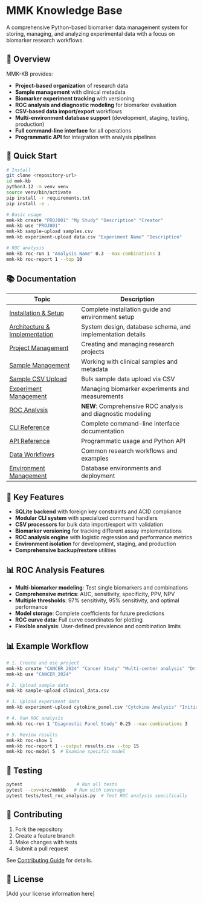 # MMK Knowledge Base

A comprehensive Python-based biomarker data management system for storing, managing, and analyzing experimental data with a focus on biomarker research workflows.

## 🎯 Overview

MMK-KB provides:
- **Project-based organization** of research data
- **Sample management** with clinical metadata  
- **Biomarker experiment tracking** with versioning
- **ROC analysis and diagnostic modeling** for biomarker evaluation
- **CSV-based data import/export** workflows
- **Multi-environment database support** (development, staging, testing, production)
- **Full command-line interface** for all operations
- **Programmatic API** for integration with analysis pipelines

## 🚀 Quick Start

```bash
# Install
git clone <repository-url>
cd mmk-kb
python3.12 -m venv venv
source venv/bin/activate
pip install -r requirements.txt
pip install -e .

# Basic usage
mmk-kb create "PROJ001" "My Study" "Description" "Creator"
mmk-kb use "PROJ001"
mmk-kb sample-upload samples.csv
mmk-kb experiment-upload data.csv "Experiment Name" "Description"

# ROC analysis
mmk-kb roc-run 1 "Analysis Name" 0.3 --max-combinations 3
mmk-kb roc-report 1 --top 10
```

## 📚 Documentation

| Topic | Description |
|-------|-------------|
| [Installation & Setup](docs/INSTALLATION.md) | Complete installation guide and environment setup |
| [Architecture & Implementation](docs/ARCHITECTURE.md) | System design, database schema, and implementation details |
| [Project Management](docs/PROJECT_MANAGEMENT.md) | Creating and managing research projects |
| [Sample Management](docs/SAMPLE_MANAGEMENT.md) | Working with clinical samples and metadata |
| [Sample CSV Upload](docs/SAMPLE_CSV_UPLOAD.md) | Bulk sample data upload via CSV |
| [Experiment Management](docs/EXPERIMENT_MANAGEMENT.md) | Managing biomarker experiments and measurements |
| [ROC Analysis](docs/ROC_ANALYSIS.md) | **NEW**: Comprehensive ROC analysis and diagnostic modeling |
| [CLI Reference](docs/CLI_REFERENCE.md) | Complete command-line interface documentation |
| [API Reference](docs/API_REFERENCE.md) | Programmatic usage and Python API |
| [Data Workflows](docs/WORKFLOWS.md) | Common research workflows and examples |
| [Environment Management](docs/ENVIRONMENTS.md) | Database environments and deployment |

## 🔧 Key Features

- **SQLite backend** with foreign key constraints and ACID compliance
- **Modular CLI system** with specialized command handlers
- **CSV processors** for bulk data import/export with validation
- **Biomarker versioning** for tracking different assay implementations
- **ROC analysis engine** with logistic regression and performance metrics
- **Environment isolation** for development, staging, and production
- **Comprehensive backup/restore** utilities

## 📊 ROC Analysis Features

- **Multi-biomarker modeling**: Test single biomarkers and combinations
- **Comprehensive metrics**: AUC, sensitivity, specificity, PPV, NPV
- **Multiple thresholds**: 97% sensitivity, 95% sensitivity, and optimal performance
- **Model storage**: Complete coefficients for future predictions
- **ROC curve data**: Full curve coordinates for plotting
- **Flexible analysis**: User-defined prevalence and combination limits

## 📊 Example Workflow

```bash
# 1. Create and use project
mmk-kb create "CANCER_2024" "Cancer Study" "Multi-center analysis" "Dr. Research"
mmk-kb use "CANCER_2024"

# 2. Upload sample data
mmk-kb sample-upload clinical_data.csv

# 3. Upload experiment data
mmk-kb experiment-upload cytokine_panel.csv "Cytokine Analysis" "Initial screening"

# 4. Run ROC analysis
mmk-kb roc-run 1 "Diagnostic Panel Study" 0.25 --max-combinations 3

# 5. Review results
mmk-kb roc-show 1
mmk-kb roc-report 1 --output results.csv --top 15
mmk-kb roc-model 5  # Examine specific model
```

## 🧪 Testing

```bash
pytest                    # Run all tests
pytest --cov=src/mmkkb   # Run with coverage
pytest tests/test_roc_analysis.py  # Test ROC analysis specifically
```

## 🤝 Contributing

1. Fork the repository
2. Create a feature branch
3. Make changes with tests
4. Submit a pull request

See [Contributing Guide](docs/CONTRIBUTING.md) for details.

## 📄 License

[Add your license information here]